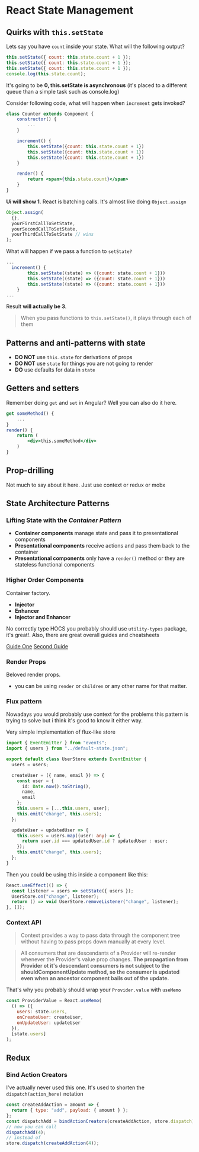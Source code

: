 # React State Management

## Quirks with `this.setState`

Lets say you have `count` inside your state. What will the following output?

```jsx
this.setState({ count: this.state.count + 1 });
this.setState({ count: this.state.count + 1 });
this.setState({ count: this.state.count + 1 });
console.log(this.state.count);
```

It's going to be **0, this.setState is asynchronous** (it's placed to a different queue than a simple task such as console.log)

Consider following code, what will happen when `increment` gets invoked?

```jsx
class Counter extends Component {
    constructor() {
        ...
    }

    increment() {
        this.setState({count: this.state.count + 1})
        this.setState({count: this.state.count + 1})
        this.setState({count: this.state.count + 1})
    }

    render() {
        return <span>{this.state.count}</span>
    }
}
```

**Ui will show 1**. React is batching calls. It's almost like doing `Object.assign`

```js
Object.assign(
  {},
  yourFirstCallToSetState,
  yourSecondCallToSetState,
  yourThirdCallToSetState // wins
);
```

What will happen if we pass a function to `setState?`

```jsx
...
  increment() {
        this.setState((state) => ({count: state.count + 1}))
        this.setState((state) => ({count: state.count + 1}))
        this.setState((state) => ({count: state.count + 1}))
    }
...
```

Result **will actually be 3**.

> When you pass functions to `this.setState()`, it plays through each of them

## Patterns and anti-patterns with state

- **DO NOT** use `this.state` for derivations of props
- **DO NOT** use `state` for things you are not going to render
- **DO** use defaults for data in `state`

## Getters and setters

Remember doing `get` and `set` in Angular? Well you can also do it here.

```jsx
get someMethod() {
    ...
}
render() {
    return (
        <div>this.someMethod</div>
    )
}
```

## Prop-drilling

Not much to say about it here. Just use context or redux or mobx

## State Architecture Patterns

### Lifting State with the _Container Pattern_

- **Container components** manage state and pass it to presentational components
- **Presentational components** receive actions and pass them back to the container
- **Presentational components** only have a `render()` method or they are stateless functional components

### Higher Order Components

Container factory.

- **Injector**
- **Enhancer**
- **Injector and Enhancer**

No correctly type HOCS you probably should use `utility-types` package, it's great!.
Also, there are great overall guides and cheatsheets

[Guide One](https://github.com/piotrwitek/react-redux-typescript-guide#higher-order-components)
[Second Guide](https://github.com/typescript-cheatsheets/react-typescript-cheatsheet)

### Render Props

Beloved render props.

- you can be using `render` or `children` or any other name for that matter.

### Flux pattern

Nowadays you would probably use context for the problems this pattern is trying to solve but i think it's good to know it either way.

Very simple implementation of flux-like store

```typescript
import { EventEmitter } from "events";
import { users } from "../default-state.json";

export default class UserStore extends EventEmitter {
  users = users;

  createUser = ({ name, email }) => {
    const user = {
      id: Date.now().toString(),
      name,
      email
    };
    this.users = [...this.users, user];
    this.emit("change", this.users);
  };

  updateUser = updatedUser => {
    this.users = users.map((user: any) => {
      return user.id === updatedUser.id ? updatedUser : user;
    });
    this.emit("change", this.users);
  };
}
```

Then you could be using this inside a component like this:

```jsx
React.useEffect(() => {
  const listener = users => setState({ users });
  UserStore.on("change", listener);
  return () => void UserStore.removeListener("change", listener);
}, []);
```

### Context API

> Context provides a way to pass data through the component tree without having to pass props down manually at every level.

> All consumers that are descendants of a Provider will re-render whenever the Provider's value prop changes. **The propagation from Provider ot it's descendant consumers is not subject to the shouldComponentUpdate method, so the consumer is updated even when an ancestor component bails out of the update.**

That's why you probably should wrap your `Provider.value` with `useMemo`

```js
const ProviderValue = React.useMemo(
  () => ({
    users: state.users,
    onCreateUser: createUser,
    onUpdateUser: updateUser
  }),
  [state.users]
);
```

## Redux

### Bind Action Creators

I've actually never used this one. It's used to shorten the `dispatch(action_here)` notation

```js
const createAddAction = amount => {
  return { type: "add", payload: { amount } };
};
const dispatchAdd = bindActionCreators(createAddAction, store.dispatch);
// now you can call
dispatchAdd(4);
// instead of
store.dispatch(createAddAction(4));
```
